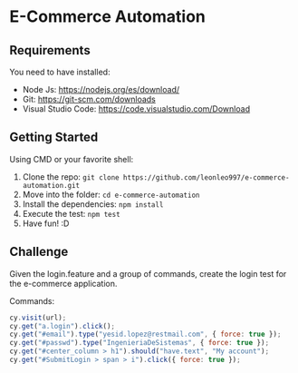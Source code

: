 # E-Commerce Automation

## Requirements

You need to have installed:
* Node Js: https://nodejs.org/es/download/
* Git: https://git-scm.com/downloads
* Visual Studio Code: https://code.visualstudio.com/Download

## Getting Started

Using CMD or your favorite shell: 
1) Clone the repo: `git clone https://github.com/leonleo997/e-commerce-automation.git`
2) Move into the folder: `cd e-commerce-automation`
3) Install the dependencies: `npm install`
4) Execute the test: `npm test`
5) Have fun! :D

## Challenge

Given the login.feature and a group of commands, create the login test for the e-commerce application.

Commands:

```js
cy.visit(url);
cy.get("a.login").click();
cy.get("#email").type("yesid.lopez@restmail.com", { force: true });
cy.get("#passwd").type("IngenieriaDeSistemas", { force: true });
cy.get("#center_column > h1").should("have.text", "My account");
cy.get("#SubmitLogin > span > i").click({ force: true });
```
